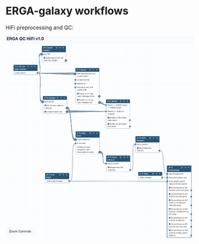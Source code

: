 # ERGA-galaxy workflows

HiFi preprocessing and QC:

![ERGA_HiFi_QC_v1.0](/misc/ERGA_HiFi_QC_v10.png)
